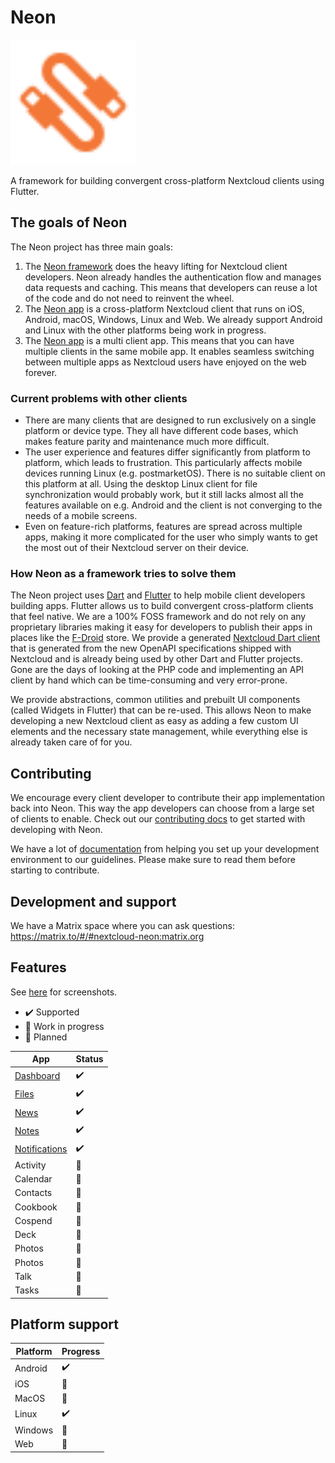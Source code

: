 # Neon

<img src="assets/logo.svg" alt="Neon logo" width="200"/>

A framework for building convergent cross-platform Nextcloud clients using Flutter.

## The goals of Neon

The Neon project has three main goals:

1. The [Neon framework](packages/neon_framework) does the heavy lifting for Nextcloud client developers. Neon already handles the authentication flow and manages data requests and caching. This means that developers can reuse a lot of the code and do not need to reinvent the wheel.
2. The [Neon app](packages/app) is a cross-platform Nextcloud client that runs on iOS, Android, macOS, Windows, Linux and Web. We already support Android and Linux with the other platforms being work in progress.
3. The [Neon app](packages/app) is a multi client app. This means that you can have multiple clients in the same mobile app. It enables seamless switching between multiple apps as Nextcloud users have enjoyed on the web forever.

### Current problems with other clients

- There are many clients that are designed to run exclusively on a single platform or device type. They all have different code bases, which makes feature parity and maintenance much more difficult.
- The user experience and features differ significantly from platform to platform, which leads to frustration. This particularly affects mobile devices running Linux (e.g. postmarketOS). There is no suitable client on this platform at all. Using the desktop Linux client for file synchronization would probably work, but it still lacks almost all the features available on e.g. Android and the client is not converging to the needs of a mobile screens.
- Even on feature-rich platforms, features are spread across multiple apps, making it more complicated for the user who simply wants to get the most out of their Nextcloud server on their device.

### How Neon as a framework tries to solve them

The Neon project uses [Dart](https://dart.dev/) and [Flutter](https://flutter.dev/) to help mobile client developers building apps. Flutter allows us to build convergent cross-platform clients that feel native. 
We are a 100% FOSS framework and do not rely on any proprietary libraries making it easy for developers to publish their apps in places like the [F-Droid](https://f-droid.org/) store.
We provide a generated [Nextcloud Dart client](packages/nextcloud) that is generated from the new OpenAPI specifications shipped with Nextcloud and is already being used by other Dart and Flutter projects. Gone are the days of looking at the PHP code and implementing an API client by hand which can be time-consuming and very error-prone.

We provide abstractions, common utilities and prebuilt UI components (called Widgets in Flutter) that can be re-used. This allows Neon to make developing a new Nextcloud client as easy as adding a few custom UI elements and the necessary state management, while everything else is already taken care of for you.

## Contributing

We encourage every client developer to contribute their app implementation back into Neon.
This way the app developers can choose from a large set of clients to enable.
Check out our [contributing docs](CONTRIBUTING.md) to get started with developing with Neon.

We have a lot of [documentation](docs) from helping you set up your development environment to our guidelines.
Please make sure to read them before starting to contribute.

## Development and support

We have a Matrix space where you can ask questions: https://matrix.to/#/#nextcloud-neon:matrix.org

## Features

See [here](packages/app/README.md) for screenshots.

- :heavy_check_mark: Supported
- :construction: Work in progress 
- :rocket: Planned

| App                                               | Status             |
|---------------------------------------------------|--------------------|
| [Dashboard](packages/neon/neon_dashboard)         | :heavy_check_mark: |
| [Files](packages/neon/neon_files)                 | :heavy_check_mark: |
| [News](packages/neon/neon_news)                   | :heavy_check_mark: |
| [Notes](packages/neon/neon_notes)                 | :heavy_check_mark: |
| [Notifications](packages/neon/neon_notifications) | :heavy_check_mark: |
| Activity                                          | :rocket:           |
| Calendar                                          | :rocket:           |
| Contacts                                          | :rocket:           |
| Cookbook                                          | :rocket:           |
| Cospend                                           | :rocket:           |
| Deck                                              | :rocket:           |
| Photos                                            | :rocket:           |
| Photos                                            | :rocket:           |
| Talk                                              | :construction:     |
| Tasks                                             | :rocket:           |

## Platform support

| Platform  | Progress           |
|-----------|--------------------|
| Android   | :heavy_check_mark: |
| iOS       | :construction:     |
| MacOS     | :construction:     |
| Linux     | :heavy_check_mark: |
| Windows   | :rocket:           |
| Web       | :construction:     |
